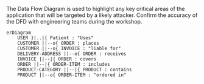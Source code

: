 The Data Flow Diagram is used to highlight any key critical areas of the application that will be targeted by a likely attacker. Confirm the accuracy of the DFD with engineering teams during the workshop.


```mermaid
erDiagram
    USER }|..|{ Patient : "Uses"
    CUSTOMER ||--o{ ORDER : places
    CUSTOMER ||--o{ INVOICE : "liable for"
    DELIVERY-ADDRESS ||--o{ ORDER : receives
    INVOICE ||--|{ ORDER : covers
    ORDER ||--|{ ORDER-ITEM : includes
    PRODUCT-CATEGORY ||--|{ PRODUCT : contains
    PRODUCT ||--o{ ORDER-ITEM : "ordered in"